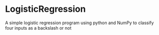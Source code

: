 # LogisticRegression
A simple logistic regression program using python and NumPy to classify four inputs as a backslash or not
